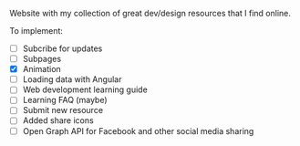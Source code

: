 Website with my collection of great dev/design resources that I find online.

To implement:
- [ ] Subcribe for updates
- [ ] Subpages
- [x] Animation
- [ ] Loading data with Angular
- [ ] Web development learning guide
- [ ] Learning FAQ (maybe)
- [ ] Submit new resource
- [ ] Added share icons
- [ ] Open Graph API for Facebook and other social media sharing
